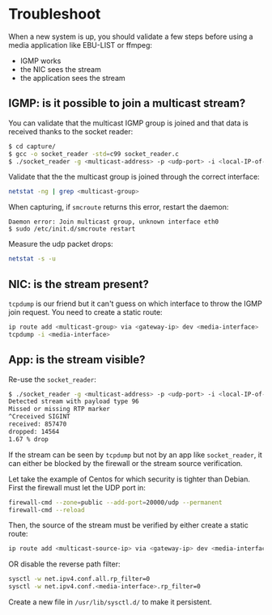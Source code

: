 # Troubleshoot

When a new system is up, you should validate a few steps before
using a media application like EBU-LIST or ffmpeg:

* IGMP works
* the NIC sees the stream
* the application sees the stream

## IGMP: is it possible to join a multicast stream?

You can validate that the multicast IGMP group is joined and that data
is received thanks to the socket reader:

```sh
$ cd capture/
$ gcc -o socket_reader -std=c99 socket_reader.c
$ ./socket_reader -g <multicast-address> -p <udp-port> -i <local-IP-of-media-interface>
```

Validate that the the multicast group is joined through the correct
interface:

```sh
netstat -ng | grep <multicast-group>
```


When capturing, if `smcroute` returns this error, restart the daemon:

```
Daemon error: Join multicast group, unknown interface eth0
$ sudo /etc/init.d/smcroute restart
```

Measure the udp packet drops:

```sh
netstat -s -u
```

## NIC: is the stream present?

`tcpdump` is our friend but it can't guess on which interface to throw the IGMP join request.
You need to create a static route:

```sh
ip route add <multicast-group> via <gateway-ip> dev <media-interface>
tcpdump -i <media-interface>
```

## App: is the stream visible?

Re-use the `socket_reader`:

```sh
$ ./socket_reader -g <multicast-address> -p <udp-port> -i <local-IP-of-media-interface>
Detected stream with payload type 96
Missed or missing RTP marker
^Creceived SIGINT
received: 857470
dropped: 14564
1.67 % drop
```

If the stream can be seen by `tcpdump` but not by an app like
`socket_reader`, it can either be blocked by the firewall or the stream
source verification.

Let take the example of Centos for which security is tighter than Debian.
First the firewall must let the UDP port in:

```sh
firewall-cmd --zone=public --add-port=20000/udp --permanent
firewall-cmd --reload
```

Then, the source of the stream must be verified by either create a
static route:

```sh
ip route add <multicast-source-ip> via <gateway-ip> dev <media-interface>
```

OR disable the reverse path filter:

```sh
sysctl -w net.ipv4.conf.all.rp_filter=0
sysctl -w net.ipv4.conf.<media-interface>.rp_filter=0
```

Create a new file in `/usr/lib/sysctl.d/` to make it persistent.

